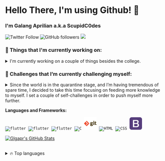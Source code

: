# Hello There, I'm using Github! 👋
### I'm Galang Aprilian a.k.a ScupidC0des

![Twitter Follow](https://img.shields.io/twitter/follow/__glgapr?label=Follow)
![GitHub followers](https://img.shields.io/github/followers/glgapr?label=Follow&style=social)
![](https://visitor-badge.glitch.me/badge?page_id=glgapr.glgapr)

<h3>💼 Things that I'm currently working on:</h3>
<details>
  <summary>I'm currently working on a couple of things besides the college. </summary>
  <ul>
    <br>
    <li>Taking a Flutter Online Course, and looking forward to contribute to any mobile open source project.</li>
    <li>Learning editing photos by using Adobe Lighroom, as well as drawing some vectors in Adobe Illustrator.</li>
    <li>Looking forward to take a Web Development Course in future besides school curriculum.</li>
    <li>AInquiring more about UX/UI.</li>
    <li>🔜</li>
  </ul>
</details>

### 🌱 Challenges that I’m currently challenging myself:
<details>
  <summary> Since the world is in the quarantine stage, and I’m having tremendous of spare time, I decided to take this time focusing on feeding more knowledge to myself. I set a couple of self-challenges in order to push myself more further. </summary>
  <ul>
    <br>
    <li>Learn to code 3-4 hours a day with no distraction ( One or two day off a week. )</li>
    <li>Avoid over using social media</li>
    <li>Read more books</li>
    <li>Adopting the minimalism life style</li>
    <li>🔜</li>
  </ul>
</details>

**Languages and Frameworks:**
<p align="left">
  <code><img src="https://github.com/abranhe/programming-languages-logos/blob/master/src/python/python_48x48.png" alt="flutter" width="40" height="40" /></code>&nbsp;
  <code><img src="https://github.com/abranhe/programming-languages-logos/blob/master/src/php/php_48x48.png" alt="flutter" width="40" height="40" /></code>&nbsp;
  <code><img src="https://github.com/abranhe/programming-languages-logos/blob/master/src/javascript/javascript_48x48.png" alt="flutter" width="40" height="40" /></code>&nbsp;
  <code><img src="https://github.com/abranhe/programming-languages-logos/blob/master/src/cpp/cpp_48x48.png" alt="C" width="40" height="40" /></code>&nbsp;
  <code><img src="https://raw.githubusercontent.com/github/explore/80688e429a7d4ef2fca1e82350fe8e3517d3494d/topics/git/git.png" alt="git" width="40" height="40" /></code>&nbsp;
  <code><img src="https://github.com/abranhe/programming-languages-logos/blob/master/src/html/html_48x48.png" alt="HTML" width="40" height="40" /></code>&nbsp;
  <code><img src="https://github.com/abranhe/programming-languages-logos/blob/master/src/css/css_48x48.png" alt="CSS" width="40" height="40" /></code>&nbsp;
  <code><img src="https://raw.githubusercontent.com/github/explore/80688e429a7d4ef2fca1e82350fe8e3517d3494d/topics/bootstrap/bootstrap.png" alt="bootstrap" width="40" height="40" /></code>&nbsp;
</p>

[![Glgapr's GitHub Stats](https://github-readme-stats.vercel.app/api?username=glgapr&show_icons=true&theme=radical)](https://github.com/glgapr)
<br>
<br>

<details>
  <summary>🔥 Top languages</summary>
  <br>
  <img align="left" alt="Vatana's Github Stats" src="https://github-readme-stats.vercel.app/api/top-langs/?username=glgapr&theme=dracula" /> <br>
  <br>
  <br>
  <br>
  <br>
  <br>
  <br>
  <br>
</details>

